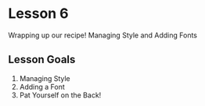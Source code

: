 # Lesson 6

Wrapping up our recipe! Managing Style and Adding Fonts

## Lesson Goals

1. Managing Style
2. Adding a Font
3. Pat Yourself on the Back!
